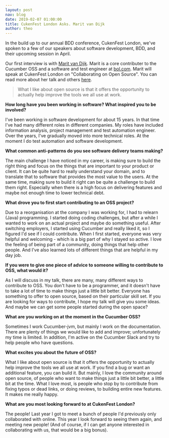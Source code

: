 ```yaml
---
layout: post
nav: blog
date: 2019-02-07 01:00:00
title: CukenFest London Asks. Marit van Dijk
author: theo
---
```


In the build up to our annual BDD conference, CukenFest London, we've spoken to a few of our speakers about software development, BDD, and their upcoming session in April. 

Our first interview is with [Marit van Dijk](https://twitter.com/MaritvanDijk77). Marit is a core contributer to the Cucumber OSS and a software and test engineer at [bol.com](https://bol.com). Marit will speak at CukenFest London on "Collaborating on Open Source". You can read more about her talk and others [here](http://cukenfest.cucumber.io#talks).

> What I like about open source is that it offers the opportunity to actually help improve the tools we all use at work.

**How long have you been working in software? What inspired you to be involved?**

I've been working in software development for about 15 years. In that time I've had many different roles in different companies. My roles have included information analysis, project management and test automation engineer. Over the years, I've gradually moved into more technical roles. At the moment I do test automation and software development.

**What common anti-patterns do you see software delivery teams making?**

The main challenge I have noticed in my career, is making sure to build the right thing and focus on the things that are important to your product or client. It can be quite hard to really understand your domain, and to translate that to software that provides the most value to the users. 
At the same time, making sure to build it right can be quite a challenge to build them right. Especially when there is a high focus on delivering features and maybe not enough time to lower technical debt.

**What drove you to first start contributing to an OSS project?**

Due to a reorganisation at the company I was working for, I had to relearn (Java) programming. I started doing coding challenges, but after a while I wanted to work on an actual project and maybe do something useful. After switching employers, I started using Cucumber and really liked it, so I figured I'd see if I could contribute. When I first started, everyone was very helpful and welcoming - which is a big part of why I stayed so active. I love the feeling of being part of a community, doing things that help other people. And I've also learned lots of different things that are helpful in my day job.

**If you were to give one piece of advice to someone willing to contribute to OSS, what would it?**

As I will discuss in my talk, there are many, many different ways to contribute to OSS. You don't have to be a programmer, and it doesn't have to take a lot of time to make things just a little bit better. Everyone has something to offer to open source, based on their particular skill set. If you are looking for ways to contribute, I hope my talk will give you some ideas. And maybe we can get some people started during the open space?

**What are you working on at the moment in the Cucumber OSS?**

Sometimes I work Cucumber-jvm, but mainly I work on the documentation. There are plenty of things we would like to add and improve; unfortunately my time is limited. In addition, I'm active on the Cucumber Slack and try to help people who have questions.

**What excites you about the future of OSS?**

What I like about open source is that it offers the opportunity to actually help improve the tools we all use at work. If you find a bug or want an additional feature, you can build it. But mainly, I love the community around open source, of people who want to make things just a little bit better, a little bit at the time. What I love most, is people who stop by to contribute from fixing typos or dead links, or doing reviews, to building entire new features. It makes me really happy. 

**What are you most looking forward to at CukenFest London?**

The people! Last year I got to meet a bunch of people I'd previously only collaborated with online. This year I look forward to seeing them again, and meeting new people! (And of course, if I can get anyone interested in collaborating with us, that would be a big bonus).

